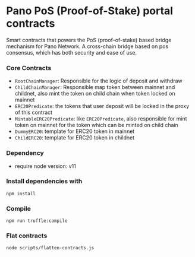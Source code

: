# Pano PoS (Proof-of-Stake) portal contracts

Smart contracts that powers the PoS (proof-of-stake) based bridge mechanism for Pano Network. 
A cross-chain bridge based on pos consensus, which has both security and ease of use.

### Core Contracts

- `RootChainManager`: Responsible for the logic of deposit and withdraw
- `ChildChainManager`: Responsible map token between mainnet and childnet, also mint the token on child chain when token locked on mainnet
- `ERC20Predicate`: the tokens that user deposit will be locked in the proxy of this contract
- `MintableERC20Predicate`: like `ERC20Predicate`, also responsible for mint token on mainnet for the token which can be minted on child chain
- `DummyERC20`: template for ERC20 token in mainnet
- `ChildERC20`: template for ERC20 token in childnet

### Dependency

- require node version: v11

### Install dependencies with

```
npm install
```

### Compile

```
npm run truffle:compile
```

### Flat contracts

```
node scripts/flatten-contracts.js
```